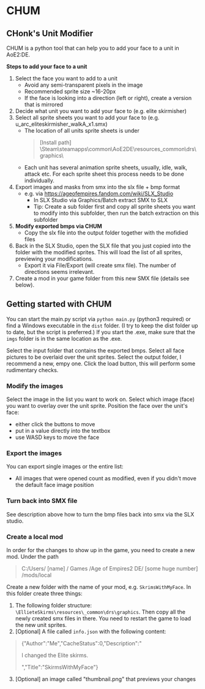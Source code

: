 # CHUM
## CHonk's Unit Modifier

CHUM is a python tool that can help you to add your face to a unit in AoE2:DE. 

**Steps to add your face to a unit**
1. Select the face you want to add to a unit
    * Avoid any semi-transparent pixels in the image
    * Recommended sprite size ~16-20px
    * If the face is looking into a direction (left or right), create a version that is mirrored
2. Decide what unit you want to add your face to (e.g. elite skirmisher)
3. Select all sprite sheets you want to add your face to (e.g. u_arc_eliteskirmisher_walkA_x1.smx)
   * The location of all units sprite sheets is under
     > [Install path] \Steam\steamapps\common\AoE2DE\resources\_common\drs\graphics\
    * Each unit has several animation sprite sheets, usually, idle, walk, attack etc. 
      For each sprite sheet this process needs to be done individually.
4. Export images and masks from smx into the slx file + bmp format
    * e.g. via https://ageofempires.fandom.com/wiki/SLX_Studio
      * In SLX Studio via Graphics/Batch extract SMX to SLX
      * Tip: Create a sub folder first and copy all sprite sheets you want to modify into this subfolder, 
        then run the batch extraction on this subfolder
5. **Modify exported bmps via CHUM**
    * Copy the slx file into the output folder together with the mofidied files
6. Back in the SLX Studio, open the SLX file that you just copied into the folder with the modified sprites.
   This will load the list of all sprites, previewing your modifications.
   * Export it via File/Export (will create smx file). The number of directions seems irrelevant.
7. Create a mod in your game folder from this new SMX file (details see below).


## Getting started with CHUM
You can start the main.py script via `python main.py` (python3 required) or find a Windows executable in the `dist` folder.
(I try to keep the dist folder up to date, but the script is preferred.)
If you start the .exe, make sure that the `imgs` folder is in the same location as the .exe.

Select the input folder that contains the exported bmps.
Select all face pictures to be overlaid over the unit sprites.
Select the output folder, I recommend a new, empy one.
Click the load button, this will perform some rudimentary checks.

### Modify the images
Select the image in the list you want to work on. 
Select which image (face) you want to overlay over the unit sprite.
Position the face over the unit's face:
* either click the buttons to move
* put in a value directly into the textbox
* use WASD keys to move the face

### Export the images
You can export single images or the entire list:
* All images that were opened count as modified, even if you didn't move the default face image position

### Turn back into SMX file
See description above how to turn the bmp files back into smx via the SLX studio.

### Create a local mod
In order for the changes to show up in the game, you need to create a new mod.
Under the path 
> C:/Users/ [name] / Games /Age of Empires2 DE/ [some huge number] /mods/local

Create a new folder with the name of your mod, e.g. `SkrimsWithMyFace`.
In this folder create three things:
1. The following folder structure: `\EllieteSkirms\resources\_common\drs\graphics`. Then copy all the newly created smx files in there. You need to restart the game to load the new unit sprites.
2. [Optional] A file called `info.json` with the following content:
>{"Author":"Me","CacheStatus":0,"Description":"<p>I changed the Elite skirms.</p>","Title":"SkirmsWithMyFace"}
3. [Optional] an image called "thumbnail.png" that previews your changes
